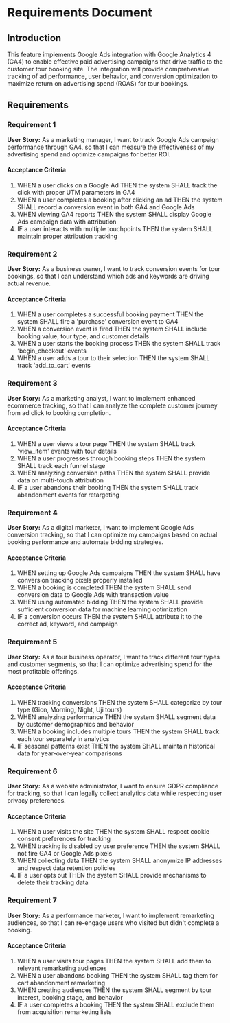 # Requirements Document

## Introduction

This feature implements Google Ads integration with Google Analytics 4 (GA4) to enable effective paid advertising campaigns that drive traffic to the customer tour booking site. The integration will provide comprehensive tracking of ad performance, user behavior, and conversion optimization to maximize return on advertising spend (ROAS) for tour bookings.

## Requirements

### Requirement 1

**User Story:** As a marketing manager, I want to track Google Ads campaign performance through GA4, so that I can measure the effectiveness of my advertising spend and optimize campaigns for better ROI.

#### Acceptance Criteria

1. WHEN a user clicks on a Google Ad THEN the system SHALL track the click with proper UTM parameters in GA4
2. WHEN a user completes a booking after clicking an ad THEN the system SHALL record a conversion event in both GA4 and Google Ads
3. WHEN viewing GA4 reports THEN the system SHALL display Google Ads campaign data with attribution
4. IF a user interacts with multiple touchpoints THEN the system SHALL maintain proper attribution tracking

### Requirement 2

**User Story:** As a business owner, I want to track conversion events for tour bookings, so that I can understand which ads and keywords are driving actual revenue.

#### Acceptance Criteria

1. WHEN a user completes a successful booking payment THEN the system SHALL fire a 'purchase' conversion event to GA4
2. WHEN a conversion event is fired THEN the system SHALL include booking value, tour type, and customer details
3. WHEN a user starts the booking process THEN the system SHALL track 'begin_checkout' events
4. WHEN a user adds a tour to their selection THEN the system SHALL track 'add_to_cart' events

### Requirement 3

**User Story:** As a marketing analyst, I want to implement enhanced ecommerce tracking, so that I can analyze the complete customer journey from ad click to booking completion.

#### Acceptance Criteria

1. WHEN a user views a tour page THEN the system SHALL track 'view_item' events with tour details
2. WHEN a user progresses through booking steps THEN the system SHALL track each funnel stage
3. WHEN analyzing conversion paths THEN the system SHALL provide data on multi-touch attribution
4. IF a user abandons their booking THEN the system SHALL track abandonment events for retargeting
### Requirement 4

**User Story:** As a digital marketer, I want to implement Google Ads conversion tracking, so that I can optimize my campaigns based on actual booking performance and automate bidding strategies.

#### Acceptance Criteria

1. WHEN setting up Google Ads campaigns THEN the system SHALL have conversion tracking pixels properly installed
2. WHEN a booking is completed THEN the system SHALL send conversion data to Google Ads with transaction value
3. WHEN using automated bidding THEN the system SHALL provide sufficient conversion data for machine learning optimization
4. IF a conversion occurs THEN the system SHALL attribute it to the correct ad, keyword, and campaign

### Requirement 5

**User Story:** As a tour business operator, I want to track different tour types and customer segments, so that I can optimize advertising spend for the most profitable offerings.

#### Acceptance Criteria

1. WHEN tracking conversions THEN the system SHALL categorize by tour type (Gion, Morning, Night, Uji tours)
2. WHEN analyzing performance THEN the system SHALL segment data by customer demographics and behavior
3. WHEN a booking includes multiple tours THEN the system SHALL track each tour separately in analytics
4. IF seasonal patterns exist THEN the system SHALL maintain historical data for year-over-year comparisons

### Requirement 6

**User Story:** As a website administrator, I want to ensure GDPR compliance for tracking, so that I can legally collect analytics data while respecting user privacy preferences.

#### Acceptance Criteria

1. WHEN a user visits the site THEN the system SHALL respect cookie consent preferences for tracking
2. WHEN tracking is disabled by user preference THEN the system SHALL not fire GA4 or Google Ads pixels
3. WHEN collecting data THEN the system SHALL anonymize IP addresses and respect data retention policies
4. IF a user opts out THEN the system SHALL provide mechanisms to delete their tracking data

### Requirement 7

**User Story:** As a performance marketer, I want to implement remarketing audiences, so that I can re-engage users who visited but didn't complete a booking.

#### Acceptance Criteria

1. WHEN a user visits tour pages THEN the system SHALL add them to relevant remarketing audiences
2. WHEN a user abandons booking THEN the system SHALL tag them for cart abandonment remarketing
3. WHEN creating audiences THEN the system SHALL segment by tour interest, booking stage, and behavior
4. IF a user completes a booking THEN the system SHALL exclude them from acquisition remarketing lists